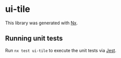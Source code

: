 # ui-tile

This library was generated with [Nx](https://nx.dev).

## Running unit tests

Run `nx test ui-tile` to execute the unit tests via [Jest](https://jestjs.io).

